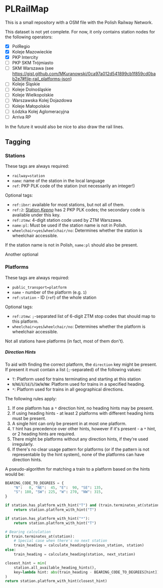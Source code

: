 PLRailMap
=========

This is a small repository with a OSM file with the Polish Railway Network.

This dataset is not yet complete. For now, it only contains station nodes for
the following operators:

- [x] PolRegio
- [x] Koleje Mazowieckie
- [x] PKP Intercity
- [ ] PKP SKM Trójmiasto
- [ ] SKM Warszawa (see <https://gist.github.com/MKuranowski/0ca97a012d541899cb1f859cd0bab2e7#file-rail_platforms-json>)
- [ ] Koleje Śląskie
- [ ] Koleje Dolnośląskie
- [ ] Koleje Wielkopolskie
- [ ] Warszawska Kolej Dojazdowa
- [ ] Koleje Małopolskie
- [ ] Łódzka Kolej Aglomeracyjna
- [ ] Arriva RP

In the future it would also be nice to also draw the rail lines.

Tagging
-------

### Stations

These tags are always required:
- `railway=station`
- `name`: name of the station in the local language
- `ref`: PKP PLK code of the station (not necessarily an integer!)

Optional tags:
- `ref:ibnr`: available for most stations, but not all of them.
- `ref:2`: [Station _Kępno_](https://www.openstreetmap.org/node/1508480102) has 2 PKP PLK codes;
    the secondary code is available under this key.
- `ref:ztmw`: 4-digit station code used by ZTM Warszawa.
- `name:pl`: Must be used if the station name is not in Polish.
- `wheelchair=yes`/`wheelchair/no`: Determines whether the station is wheelchair accessible.


If the station name is not in Polish, `name:pl` should also be present.

Another optional 

### Platforms

These tags are always required:
- `public_transport=platform`
- `name` - number of the platform (e.g. `1`)
- `ref:station` - ID (`ref`) of the whole station

Optional tags:
- `ref:ztmw`: `;`-separated list of 6-digit ZTM stop codes that should map to this platform.
- `wheelchair=yes`/`wheelchair/no`: Determines whether the platform is wheelchair accessible.

Not all stations have platforms (in fact, most of them don't).

##### Direction Hints

To aid with finding the correct platform, the `direction` key might be present.
If present it must contain a list (`;`-separated) of the following values:
- `T`: Platform used for trains terminating and starting at this station
- `N`/`NE`/`E`/`SE`/`S`/`SW`/`W`/`NW`:
    Platform used for trains in a specified heading.
- `*`:
    Platform used for trains in all geographical directions.

The following rules apply:

1. If one platform has a `*` direction hint, no heading hints may be present.
2. If using heading hints - at least 2 platforms with different heading hints must be present.
3. A single hint can only be present in at most one platform.
4. `T` hint has precedence over other hints, however if it's present - a `*` hint, or
    2 heading hints are required.
5. There might be platforms without any direction hints, if they're used irregularly.
6. If there's no clear usage pattern for platforms (or if the pattern is not representable by the hint system),
    none of the platforms can have direction hints.

A pseudo-algorithm for matching a train to a platform based on the hints would be:

```py
BEARING_CODE_TO_DEGREES = {
    "N":   0, "NE":  45, "E":  90, "SE": 135,
    "S": 180, "SW": 225, "W": 270, "NW": 315,
}

if station.has_platform_with_hint("T") and (train.terminates_at(station) or train.starts_at(station)):
    return station.platform_with_hint("T")

if station.has_platform_with_hint("*"):
    return station.platform_with_hint("T")

# Bearing calculation
if train.terminates_at(station):
    # Special case when there's no next station
    train_heading = calculate_heading(previous_station, station)
else:
    train_heading = calculate_heading(station, next_station)

closest_hint = min(
    station.all_available_heading_hints(),
    key=lambda hint: abs(train_heading - BEARING_CODE_TO_DEGREES[hint]),
)
return station.platform_with_hint(closest_hint)
```
